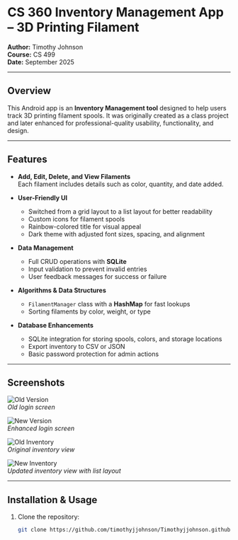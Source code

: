 # CS 360 Inventory Management App – 3D Printing Filament

**Author:** Timothy Johnson  
**Course:** CS 499  
**Date:** September 2025  

---

## Overview
This Android app is an **Inventory Management tool** designed to help users track 3D printing filament spools. It was originally created as a class project and later enhanced for professional-quality usability, functionality, and design.

---

## Features
- **Add, Edit, Delete, and View Filaments**  
  Each filament includes details such as color, quantity, and date added.

- **User-Friendly UI**  
  - Switched from a grid layout to a list layout for better readability  
  - Custom icons for filament spools  
  - Rainbow-colored title for visual appeal  
  - Dark theme with adjusted font sizes, spacing, and alignment  

- **Data Management**  
  - Full CRUD operations with **SQLite**  
  - Input validation to prevent invalid entries  
  - User feedback messages for success or failure  

- **Algorithms & Data Structures**  
  - `FilamentManager` class with a **HashMap** for fast lookups  
  - Sorting filaments by color, weight, or type  

- **Database Enhancements**  
  - SQLite integration for storing spools, colors, and storage locations  
  - Export inventory to CSV or JSON  
  - Basic password protection for admin actions  

---

## Screenshots
![Old Version](images/old1.png)  
*Old login screen*  

![New Version](images/new1.png)  
*Enhanced login screen*  

![Old Inventory](images/old2.png)  
*Original inventory view*  

![New Inventory](images/new2.png)  
*Updated inventory view with list layout*  

---

## Installation & Usage
1. Clone the repository:
   ```bash
   git clone https://github.com/timothyjjohnson/Timothyjjohnson.github.io.git
